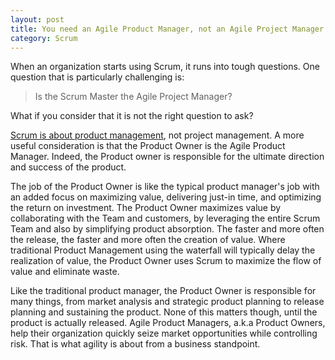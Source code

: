 ```yaml
---
layout: post
title: You need an Agile Product Manager, not an Agile Project Manager
category: Scrum
---
```


When an organization starts using Scrum, it runs into tough questions. One question that is particularly challenging is:

> Is the Scrum Master the Agile Project Manager?

What if you consider that it is not the right question to ask?

[Scrum is about product management](/2010/06/07/scrum-is-not-about-project-management.html), not project management. A more useful consideration is that the Product Owner is the Agile Product Manager. Indeed, the Product owner is responsible for the ultimate direction and success of the product. 

The job of the Product Owner is like the typical product manager's job with an added focus on maximizing value, delivering just-in time, and optimizing the return on investment. The Product Owner maximizes value by collaborating with the Team and customers, by leveraging the entire Scrum Team and also by simplifying product absorption. The faster and more often the release, the faster and more often the creation of value. Where traditional Product Management using the waterfall will typically delay the realization of value, the Product Owner uses Scrum to maximize the flow of value and eliminate waste.

Like the traditional product manager, the Product Owner is responsible for many things, from market analysis and strategic product planning to release planning and sustaining the product. None of this matters though, until the product is actually released. Agile Product Managers, a.k.a Product Owners, help their organization quickly seize market opportunities while controlling risk. That is what agility is about from a business standpoint.